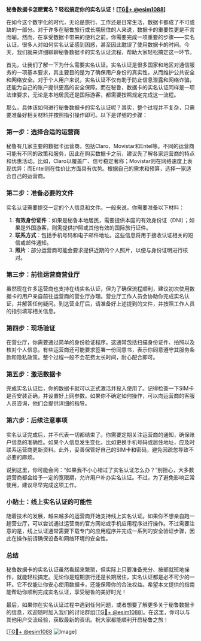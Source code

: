 **秘鲁数据卡怎麽實名？轻松搞定你的实名认证！[[TG💪+ @esim1088](https://t.me/s/esim1088)]**

在如今这个数字化的时代，无论是旅行、工作还是日常生活，数据卡都成了不可或缺的一部分。对于许多在秘鲁旅行或长期居住的人来说，数据卡的重要性更是不言而喻。然而，在享受数据卡带来的便利之前，你需要完成一项重要的步骤——实名认证。很多人对如何实名认证感到困惑，甚至因此耽误了使用数据卡的时间。今天，我们就来详细聊聊秘鲁数据卡的实名认证流程，帮助大家轻松搞定这一环节。

首先，让我们了解一下为什么需要实名认证。实名认证是很多国家和地区对通信服务的一项基本要求，其主要目的是为了确保用户身份的真实性，从而维护公共安全和网络安全。对于个人用户来说，实名认证不仅有助于防止信息泄露和网络诈骗，还能为自己的账户提供更高的安全保障。而在秘鲁，数据卡的实名认证同样是一项法律要求，无论是本地居民还是国际游客，都需要按照规定完成这一流程。

那么，具体该如何进行秘鲁数据卡的实名认证呢？其实，整个过程并不复杂，只需要准备好相关材料并按照指引操作即可。以下是详细的步骤：

### **第一步：选择合适的运营商**
秘鲁有几家主要的数据卡运营商，包括Claro、Movistar和Entel等。不同的运营商可能有不同的政策和服务，因此在购买数据卡之前，建议先了解各家运营商的特点和优惠活动。比如，Claro以覆盖广、信号稳定著称；Movistar则在网络速度上表现优异；而Entel则在性价比方面具有优势。根据自己的需求和预算，选择一家适合自己的运营商。

### **第二步：准备必要的文件**
实名认证需要提交一定的个人信息和文件。一般来说，你需要准备以下材料：
1. **有效身份证件**：如果是秘鲁本地居民，需要提供本国的有效身份证（DNI）；如果是外国游客，则需提供护照或其他有效的国际旅行证件。
2. **联系方式**：包括手机号码和电子邮件地址。这些信息将用于接收认证相关的短信或邮件通知。
3. **照片**：部分运营商可能会要求提供近期的个人照片，以便与身份证明进行核对。

### **第三步：前往运营商营业厅**
虽然现在许多运营商也支持在线实名认证，但为了确保流程顺利，建议初次使用数据卡的用户亲自前往运营商的营业厅办理。营业厅工作人员会协助你完成实名认证，并解答任何疑问。到达营业厅后，请准备好上述提到的文件，并按照工作人员的指引填写相关信息。

### **第四步：现场验证**
在营业厅，你需要通过简单的身份验证程序。这通常包括扫描身份证件、拍照以及核对个人信息。有些运营商还可能要求签署一份同意书，表示你同意遵守其服务条款和隐私政策。整个过程一般不会花费太长时间，耐心配合即可。

### **第五步：激活数据卡**
完成实名认证后，你的数据卡就可以正式激活并投入使用了。记得检查一下SIM卡是否安装正确，并设置好上网参数。如果你不确定如何操作，可以向运营商的客服人员咨询，他们会提供详细的指导。

### **第六步：后续注意事项**
实名认证完成后，并不代表一切都结束了。你需要定期关注运营商的通知，确保账户信息的准确性。如果个人信息发生变化，比如更换手机号码或居住地址，应及时联系运营商更新资料。此外，妥善保管好自己的SIM卡和密码，避免因疏忽导致不必要的麻烦。

说到这里，你可能会问：“如果我不小心错过了实名认证怎么办？”别担心，大多数运营商都会给予一定的宽限期，允许用户补办实名认证。不过，为了避免影响正常使用，建议尽早完成这项工作。

### **小贴士：线上实名认证的可能性**
随着技术的发展，越来越多的运营商开始支持线上实名认证。如果你不想亲自跑一趟营业厅，可以尝试通过运营商的官方网站或手机应用程序进行操作。不过需要注意的是，线上认证通常需要下载专门的应用程序并完成一系列的安全验证步骤，因此在操作前请确保设备和网络环境的安全性。

### **总结**
秘鲁数据卡的实名认证虽然看起来繁琐，但实际上只要准备充分、按部就班地操作，就能轻松搞定。无论你是短期旅行还是长期居住，实名认证都是必不可少的一环。它不仅能让你安心使用数据卡，还能保障你的合法权益。希望本文提供的指南能帮助你顺利完成实名认证，享受秘鲁的美好时光！

最后，如果你在实名认证过程中遇到任何问题，或者想要了解更多关于秘鲁数据卡的信息，欢迎随时加入我们的讨论群组[[TG💪+ @esim1088](https://t.me/s/esim1088)]。在这里，你可以与其他用户交流经验，获取最新的资讯。祝大家都能顺利开启秘鲁之旅！

[[TG💪+ @esim1088](https://t.me/s/esim1088) ![Image](https://i.postimg.cc/4NQfJmqS/Snipaste-2025-05-13-00-14-12.png)]